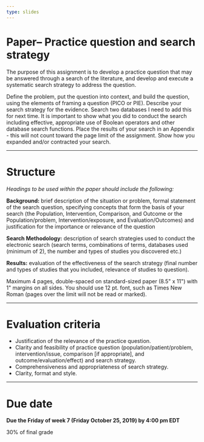 ```yaml
---
type: slides
---
```


# Paper– Practice question and search strategy 

The purpose of this assignment is to develop a practice question that may be answered through a search of the literature, and develop and execute a systematic search strategy to address the question. 

Define the problem, put the question into context, and build the question, using the elements of framing a question (PICO or PIE). Describe your search strategy for the evidence. Search two databases I need to add this for next time. It is important to show what you did to conduct the search including effective, appropriate use of Boolean operators and other database search functions. Place the results of your search in an Appendix - this will not count toward the page limit of the assignment. Show how you expanded and/or contracted your search. 

---

# Structure

*Headings to be used within the paper should include the following:*

**Background:** brief description of the situation or problem, formal statement of the search question, specifying concepts that form the basis of your search (the Population, Intervention, Comparison, and Outcome or the Population/problem, Intervention/exposure, and Evaluation/Outcomes) and justification for the importance or relevance of the question

**Search Methodology:** description of search strategies used to conduct the electronic search (search terms, combinations of terms, databases used (minimum of 2), the number and types of studies you discovered etc.)

**Results:** evaluation of the effectiveness of the search strategy (final number and types of studies that you included, relevance of studies to question).

Maximum 4 pages, double-spaced on standard-sized paper (8.5" x 11") with 1" margins on all sides. You should use 12 pt. font, such as Times New Roman (pages over the limit will not be read or marked).

---

# Evaluation criteria

-	Justification of the relevance of the practice question. 
-	Clarity and feasibility of practice question (population/patient/problem, intervention/issue, comparison [if appropriate], and outcome/evaluation/effect) and search strategy.
-	Comprehensiveness and appropriateness of search strategy. 
-	Clarity, format and style.

---

# Due date

**Due the Friday of week 7 (Friday October 25, 2019) by 4:00 pm EDT**

30% of final grade
